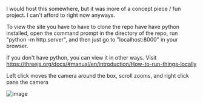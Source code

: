 I would host this somewhere, but it was more of a concept piece / fun project. I can't afford to right now anyways.

To view the site you have to have to clone the repo have have python installed, open the command prompt in the directory of the repo, run "python -m http.server", and then just go to "localhost:8000" in your browser.

If you don't have python, you can view it in other ways. Visit https://threejs.org/docs/#manual/en/introduction/How-to-run-things-locally

Left click moves the camera around the box, scroll zooms, and right click pans the camera

![image](https://user-images.githubusercontent.com/23173360/121799823-3e28f200-cbfc-11eb-9a54-a54bdec01393.png)
